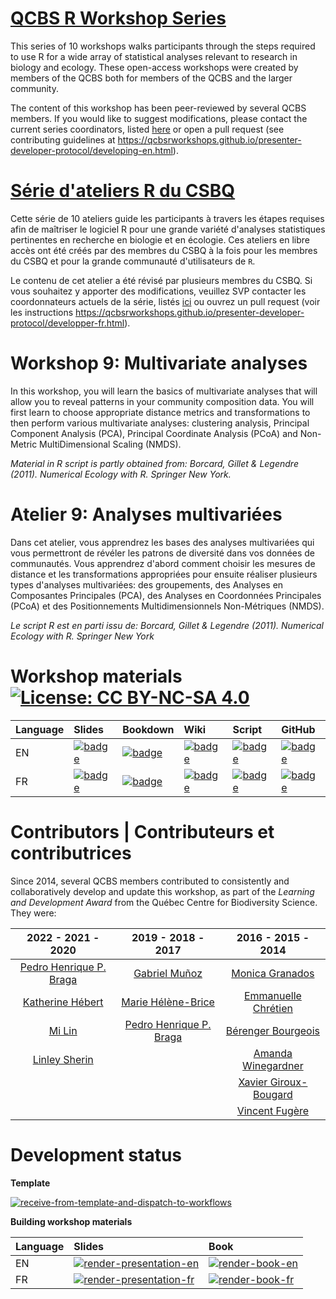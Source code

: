 # [QCBS R Workshop Series](https://wiki.qcbs.ca/r)

This series of 10 workshops walks participants through the steps required to use R for a wide array of statistical analyses relevant to research in biology and ecology. These open-access workshops were created by members of the QCBS both for members of the QCBS and the larger community.

The content of this workshop has been peer-reviewed by several QCBS members. If you would like to suggest modifications, please contact the current series coordinators, listed [here](https://wiki.qcbs.ca/r) or open a pull request (see contributing guidelines at <https://qcbsrworkshops.github.io/presenter-developer-protocol/developing-en.html>).

# [Série d'ateliers R du CSBQ](https://wiki.qcbs.ca/r)

Cette série de 10 ateliers guide les participants à travers les étapes requises afin de maîtriser le logiciel R pour une grande variété d'analyses statistiques pertinentes en recherche en biologie et en écologie. Ces ateliers en libre accès ont été créés par des membres du CSBQ à la fois pour les membres du CSBQ et pour la grande communauté d'utilisateurs de `R`.

Le contenu de cet atelier a été révisé par plusieurs membres du CSBQ. Si vous souhaitez y apporter des modifications, veuillez SVP contacter les coordonnateurs actuels de la série, listés [ici](https://wiki.qcbs.ca/r) ou ouvrez un pull request (voir les instructions <https://qcbsrworkshops.github.io/presenter-developer-protocol/developper-fr.html>).


# Workshop 9: Multivariate analyses

In this workshop, you will learn the basics of multivariate analyses that will
allow you to reveal patterns in your community composition data. You will first
learn to choose appropriate distance metrics and transformations to then perform
various multivariate analyses: clustering analysis, Principal Component Analysis
(PCA), Principal Coordinate Analysis (PCoA) and
Non-Metric MultiDimensional Scaling (NMDS).

*Material in R script is partly obtained from: Borcard, Gillet & Legendre (2011). Numerical Ecology with R. Springer New York.*

# Atelier 9: Analyses multivariées

Dans cet atelier, vous apprendrez les bases des analyses multivariées qui vous
permettront de révéler les patrons de diversité dans vos données de communautés.
Vous apprendrez d'abord comment choisir les mesures de distance et les
transformations appropriées pour ensuite réaliser plusieurs types d'analyses
multivariées: des groupements, des Analyses en Composantes Principales (PCA), des Analyses en Coordonnées Principales
(PCoA) et des Positionnements Multidimensionnels Non-Métriques (NMDS).

*Le script R est en parti issu de: Borcard, Gillet & Legendre (2011). Numerical Ecology with R. Springer New York*

# Workshop materials [![License: CC BY-NC-SA 4.0](https://img.shields.io/badge/License-CC%20BY--NC--SA%204.0-lightgrey.svg)](https://creativecommons.org/licenses/by-nc-sa/4.0/)

Language | Slides | Bookdown | Wiki | Script | GitHub 
:--------|:-------|:-----|:-----|:------ |:-------
EN | [![badge](https://img.shields.io/static/v1?style=flat-square&label=Slides&message=09&color=red&logo=html5)](https://qcbsrworkshops.github.io/workshop09/pres-en/workshop09-pres-en.html) | [![badge](https://img.shields.io/static/v1?style=flat-square&label=book&message=09&logo=github)](https://qcbsrworkshops.github.io/workshop09/book-en/index.html) | [![badge](https://img.shields.io/static/v1?style=flat-square&label=wiki&message=09&logo=wikipedia)](https://wiki.qcbs.ca/r_workshop9) | [![badge](https://img.shields.io/static/v1?style=flat-square&label=script&message=09&color=2a50b8&logo=r)](https://qcbsrworkshops.github.io/workshop09/pres-en/workshop09-script-en.R) | [![badge](https://img.shields.io/static/v1?style=flat-square&label=repo&message=dev&color=6f42c1&logo=github)](https://github.com/QCBSRworkshops/workshop09) 
FR | [![badge](https://img.shields.io/static/v1?style=flat-square&label=Diapos&message=09&color=red&logo=html5)](https://qcbsrworkshops.github.io/workshop09/pres-fr/workshop09-pres-fr.html) | [![badge](https://img.shields.io/static/v1?style=flat-square&label=livre&message=09&logo=github)](https://qcbsrworkshops.github.io/workshop09/book-fr/index.html) | [![badge](https://img.shields.io/static/v1?style=flat-square&label=wiki&message=09&logo=wikipedia)](https://wiki.qcbs.ca/r_atelier9) | [![badge](https://img.shields.io/static/v1?style=flat-square&label=script&message=09&color=2a50b8&logo=r)](https://qcbsrworkshops.github.io/workshop09/pres-fr/workshop09-script-fr.R) | [![badge](https://img.shields.io/static/v1?style=flat-square&label=repo&message=dev&color=6f42c1&logo=github)](https://github.com/QCBSRworkshops/workshop09) 

# Contributors | Contributeurs et contributrices 

Since 2014, several QCBS members contributed to consistently and collaboratively develop and update this workshop, as part of the *Learning and Development Award* from the Québec Centre for Biodiversity Science. They were:

|      2022 - 2021 - 2020      |      2019 - 2018 - 2017     |      2016 - 2015 - 2014      |
|:----------------------------:|:---------------------------:|:----------------------------:|
| [Pedro Henrique P. Braga]()  | [Gabriel Muñoz](https://github.com/fgabriel1891) | [Monica Granados]() |
|  [Katherine Hébert]()        | [Marie Hélène-Brice]()  |   [Emmanuelle Chrétien]()        |
|  [Mi Lin]()                  | [Pedro Henrique P. Braga]() | [Bérenger Bourgeois]()     |
|  [Linley Sherin]()           |                             | [Amanda Winegardner]()       |
|                              |                             | [Xavier Giroux-Bougard]()    |
|                              |                             | [Vincent Fugère]()           |

# Development status

**Template** 

[![receive-from-template-and-dispatch-to-workflows](https://github.com/QCBSRworkshops/workshop09/workflows/receive-from-template-and-dispatch-to-workflows/badge.svg)](https://github.com/QCBSRworkshops/workshop09/actions?query=workflow%3Areceive-from-template-and-dispatch-to-workflows) 

**Building workshop materials**

Language | Slides | Book
:------- | :----- | :-----
EN  | [![render-presentation-en](https://github.com/QCBSRworkshops/workshop09/workflows/render-presentation-en/badge.svg)](https://github.com/QCBSRworkshops/workshop09/actions?query=workflow%3Arender-presentation-en) | [![render-book-en](https://github.com/QCBSRworkshops/workshop09/workflows/render-book-en/badge.svg)](https://github.com/QCBSRworkshops/workshop09/actions?query=workflow%3Arender-book-en)
FR   | [![render-presentation-fr](https://github.com/QCBSRworkshops/workshop09/workflows/render-presentation-fr/badge.svg)](https://github.com/QCBSRworkshops/workshop09/actions?query=workflow%3Arender-presentation-fr) | [![render-book-fr](https://github.com/QCBSRworkshops/workshop09/workflows/render-book-fr/badge.svg)](https://github.com/QCBSRworkshops/workshop09/actions?query=workflow%3Arender-book-fr)
